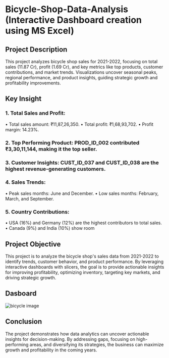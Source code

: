 # Bicycle-Shop-Data-Analysis (Interactive Dashboard creation using MS Excel)
## Project Description
This project analyzes bicycle shop sales for 2021-2022, focusing on total sales (11.87 Cr), profit (1.69 Cr), and key metrics like top products, customer contributions, and market trends. Visualizations uncover seasonal peaks, regional performance, and product insights, guiding strategic growth and profitability improvements.

## Key Insight
### 1.	Total Sales and Profit:
•	Total sales amount: ₹11,87,26,350.
•	Total profit: ₹1,68,93,702.
•	Profit margin: 14.23%.

### 2. Top Performing Product: PROD_ID_002 contributed ₹3,30,11,144, making it the top seller.

### 3. Customer Insights: CUST_ID_037 and CUST_ID_038 are the highest revenue-generating customers.

### 4. Sales Trends:
•	Peak sales months: June and December.
•	Low sales months: February, March, and September.

### 5. Country Contributions:
•	USA (16%) and Germany (12%) are the highest contributors to total sales.
•	Canada (9%) and India (10%) show room

## Project Objective
This project is to analyze the bicycle shop's sales data from 2021-2022 to identify trends, customer behavior, and product performance. By leveraging interactive dashboards with slicers, the goal is to provide actionable insights for improving profitability, optimizing inventory, targeting key markets, and driving strategic growth.

## Dasboard
![bicycle image](https://github.com/user-attachments/assets/d973c3df-33cb-4bb6-833f-53e3144bb87b)

## Conclusion
The project demonstrates how data analytics can uncover actionable insights for decision-making. By addressing gaps, focusing on high-performing areas, and diversifying its strategies, the business can maximize growth and profitability in the coming years.

